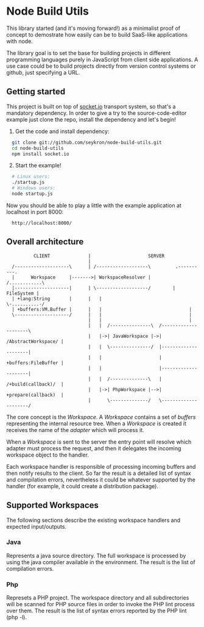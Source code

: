 Node Build Utils
================
This library started (and it's moving forward!) as a minimalist proof of concept to demostrate how easily can be to build SaaS-like applications with node.

The library goal is to set the base for building projects in different programming languages purely in JavaScript from client side applications. A use case could be to build projects directly from version control systems or github, just specifying a URL.

Getting started
---------------
This project is built on top of [socket.io](http://socket.io/) transport system, so that's a mandatory dependency. In order to give a try to the source-code-editor example just clone the repo, install the dependency and let's begin!

1. Get the code and install dependency:
```bash
  git clone git://github.com/seykron/node-build-utils.git
  cd node-build-utils
  npm install socket.io
```

2. Start the example!
```bash
  # Linux users:
  ./startup.js
  # Windows users:
  node startup.js
```
Now you should be able to play a little with the example application at localhost in port 8000:
```
  http://localhost:8000/
```

Overall architecture
--------------------

```
          CLIENT              |                     SERVER
                              |
  /--------------------\      | /-------------------\         .----------.
  |      Workspace     |------->| WorkspaceResolver |        /............\
  |--------------------|      | \-------------------/        | FileSystem |
  | +lang:String       |      |   |                          \-..........-/
  | +buffers:VM.Buffer |      |   |                                |
  \--------------------/      |   |                                |
                              |   |                                |
                              |   |  /---------------\  /---------------------\
                              |   |->| JavaWorkspace |->| /AbstractWorkspace/ |
                              |   |  \---------------/  |---------------------|
                              |   |                     | +buffers:FileBuffer |
                              |   |                     |---------------------|
                              |   |  /--------------\   | /+build(callback)/  |
                              |   |->| PhpWorkspace |-->| +prepare(callback)  |
                              |      \--------------/   \---------------------/

```

The core concept is the *Workspace*. A *Workspace* contains a set of *buffers* representing the internal resource tree. When a *Workspace* is created it receives the name of the *adapter* which will process it.

When a *Workspace* is sent to the server the entry point will resolve which adapter must process the request, and then it delegates the incoming workspace object to the handler.

Each workspace handler is responsible of processing incoming buffers and then notify results to the client. So far the result is a detailed list of syntax and compilation errors, nevertheless it could be whatever supported by the handler (for example, it could create a distribution package).

Supported Workspaces
--------------------
The following sections describe the existing workspace handlers and expected input/outputs.

### Java
Represents a java source directory. The full workspace is processed by using the java compiler available in the environment. The result is the list of compilation errors.

### Php
Represets a PHP project. The workspace directory and all subdirectories will be scanned for PHP source files in order to invoke the PHP lint process over them. The result is the list of syntax errors reported by the PHP lint (php -l).
